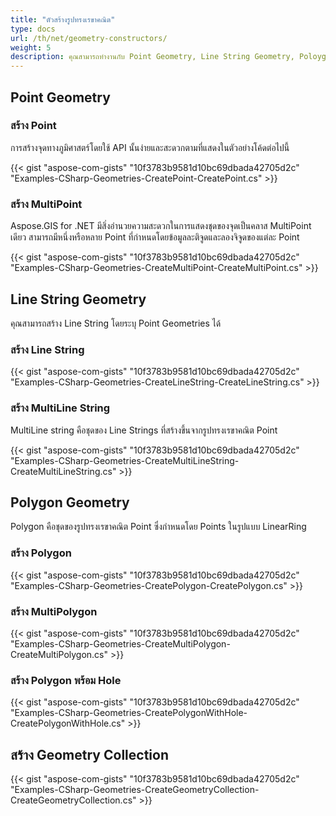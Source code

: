 ```yaml
---
title: "ตัวสร้างรูปทรงเรขาคณิต"
type: docs
url: /th/net/geometry-constructors/
weight: 5
description: คุณสามารถทำงานกับ Point Geometry, Line String Geometry, Poloygon Geometry และสร้าง Geometry Collections ด้วย GIS C# Library
---
```


## **Point Geometry**
### **สร้าง Point**
การสร้างจุดทางภูมิศาสตร์โดยใช้ API นั้นง่ายและสะดวกตามที่แสดงในตัวอย่างโค้ดต่อไปนี้

{{< gist "aspose-com-gists" "10f3783b9581d10bc69dbada42705d2c" "Examples-CSharp-Geometries-CreatePoint-CreatePoint.cs" >}}
### **สร้าง MultiPoint**
Aspose.GIS for .NET มีสิ่งอำนวยความสะดวกในการแสดงชุดของจุดเป็นคลาส MultiPoint เดียว สามารถมีหนึ่งหรือหลาย Point ที่กำหนดโดยข้อมูลละติจูดและลองจิจูดของแต่ละ Point

{{< gist "aspose-com-gists" "10f3783b9581d10bc69dbada42705d2c" "Examples-CSharp-Geometries-CreateMultiPoint-CreateMultiPoint.cs" >}}
## **Line String Geometry**
คุณสามารถสร้าง Line String โดยระบุ Point Geometries ได้
### **สร้าง Line String**
{{< gist "aspose-com-gists" "10f3783b9581d10bc69dbada42705d2c" "Examples-CSharp-Geometries-CreateLineString-CreateLineString.cs" >}}
### **สร้าง MultiLine String**
MultiLine string คือชุดของ Line Strings ที่สร้างขึ้นจากรูปทรงเรขาคณิต Point 

{{< gist "aspose-com-gists" "10f3783b9581d10bc69dbada42705d2c" "Examples-CSharp-Geometries-CreateMultiLineString-CreateMultiLineString.cs" >}}
## **Polygon Geometry**
Polygon คือชุดของรูปทรงเรขาคณิต Point ซึ่งกำหนดโดย Points ในรูปแบบ LinearRing
### **สร้าง Polygon**
{{< gist "aspose-com-gists" "10f3783b9581d10bc69dbada42705d2c" "Examples-CSharp-Geometries-CreatePolygon-CreatePolygon.cs" >}}
### **สร้าง MultiPolygon**
{{< gist "aspose-com-gists" "10f3783b9581d10bc69dbada42705d2c" "Examples-CSharp-Geometries-CreateMultiPolygon-CreateMultiPolygon.cs" >}}
### **สร้าง Polygon พร้อม Hole**
{{< gist "aspose-com-gists" "10f3783b9581d10bc69dbada42705d2c" "Examples-CSharp-Geometries-CreatePolygonWithHole-CreatePolygonWithHole.cs" >}}
## **สร้าง Geometry Collection**
{{< gist "aspose-com-gists" "10f3783b9581d10bc69dbada42705d2c" "Examples-CSharp-Geometries-CreateGeometryCollection-CreateGeometryCollection.cs" >}}
